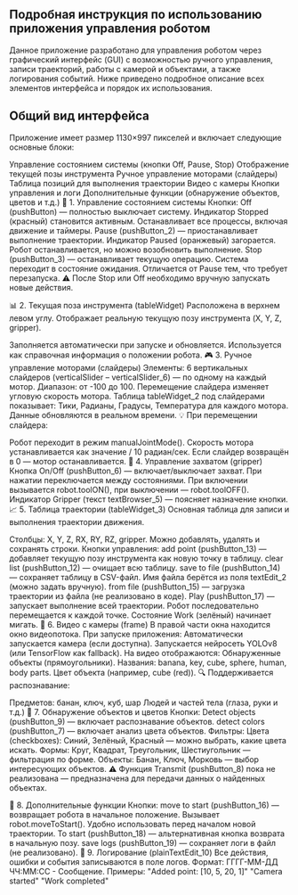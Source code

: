 ## Подробная инструкция по использованию приложения управления роботом
Данное приложение разработано для управления роботом через графический интерфейс (GUI) с возможностью ручного управления, записи траекторий, работы с камерой и объектами, а также логирования событий. Ниже приведено подробное описание всех элементов интерфейса и порядок их использования.

## Общий вид интерфейса
Приложение имеет размер 1130×997 пикселей и включает следующие основные блоки:

Управление состоянием системы (кнопки Off, Pause, Stop)
Отображение текущей позы инструмента
Ручное управление моторами (слайдеры)
Таблица позиций для выполнения траектории
Видео с камеры
Кнопки управления и логи
Дополнительные функции (обнаружение объектов, цветов и т.д.)
🔧 1. Управление состоянием системы
Кнопки:
Off (pushButton) — полностью выключает систему.
Индикатор Stopped (красный) становится активным.
Останавливает все процессы, включая движение и таймеры.
Pause (pushButton_2) — приостанавливает выполнение траектории.
Индикатор Paused (оранжевый) загорается.
Робот останавливается, но можно возобновить выполнение.
Stop (pushButton_3) — останавливает текущую операцию.
Система переходит в состояние ожидания.
Отличается от Pause тем, что требует перезапуска.
⚠️ После Stop или Off необходимо вручную запускать новые действия. 

📊 2. Текущая поза инструмента (tableWidget)
Расположена в верхнем левом углу. Отображает реальную текущую позу инструмента (X, Y, Z, gripper).

Заполняется автоматически при запуске и обновляется.
Используется как справочная информация о положении робота.
🎮 3. Ручное управление моторами (слайдеры)
Элементы:
6 вертикальных слайдеров (verticalSlider – verticalSlider_6) — по одному на каждый мотор.
Диапазон: от -100 до 100.
Перемещение слайдера изменяет угловую скорость мотора.
Таблица tableWidget_2 под слайдерами показывает:
Тики, Радианы, Градусы, Температура для каждого мотора.
Данные обновляются в реальном времени.
💡 При перемещении слайдера: 

Робот переходит в режим manualJointMode().
Скорость мотора устанавливается как значение / 10 радиан/сек.
Если слайдер возвращён в 0 — мотор останавливается.
🧰 4. Управление захватом (gripper)
Кнопка On/Off (pushButton_6) — включает/выключает захват.
При нажатии переключается между состояниями.
При включении вызывается robot.toolON(), при выключении — robot.toolOFF().
Индикатор Gripper (текст textBrowser_5) — поясняет назначение кнопки.
📈 5. Таблица траектории (tableWidget_3)
Основная таблица для записи и выполнения траектории движения.

Столбцы: X, Y, Z, RX, RY, RZ, gripper.
Можно добавлять, удалять и сохранять строки.
Кнопки управления:
add point (pushButton_13) — добавляет текущую позу инструмента как новую точку в таблицу.
clear list (pushButton_12) — очищает всю таблицу.
save to file (pushButton_14) — сохраняет таблицу в CSV-файл.
Имя файла берётся из поля textEdit_2 (можно задать вручную).
from file (pushButton_15) — загрузка траектории из файла (не реализовано в коде).
Play (pushButton_17) — запускает выполнение всей траектории.
Робот последовательно перемещается к каждой точке.
Состояние Work (зелёный) начинает мигать.
🎯 6. Видео с камеры (frame)
В правой части окна находится окно видеопотока.
При запуске приложения:
Автоматически запускается камера (если доступна).
Запускается нейросеть YOLOv8 (или TensorFlow как fallback).
На видео отображаются:
Обнаруженные объекты (прямоугольники).
Названия: banana, key, cube, sphere, human, body parts.
Цвет объекта (например, cube (red)).
🔍 Поддерживается распознавание: 

Предметов: банан, ключ, куб, шар
Людей и частей тела (глаза, руки и т.д.)
🎨 7. Обнаружение объектов и цветов
Кнопки:
Detect objects (pushButton_9) — включает распознавание объектов.
detect colors (pushButton_7) — включает анализ цвета объектов.
Фильтры:
Цвета (checkboxes):
Синий, Зелёный, Красный — можно выбрать, какие цвета искать.
Формы:
Круг, Квадрат, Треугольник, Шестиугольник — фильтрация по форме.
Объекты:
Банан, Ключ, Морковь — выбор интересующих объектов.
⚠️ Функция Transmit (pushButton_8) пока не реализована — предназначена для передачи данных о найденных объектах. 

🔄 8. Дополнительные функции
Кнопки:
move to start (pushButton_16) — возвращает робота в начальное положение.
Вызывает robot.moveToStart().
Удобно использовать перед началом новой траектории.
To start (pushButton_18) — альтернативная кнопка возврата в начальную позу.
save logs (pushButton_19) — сохраняет логи в файл (не реализовано).
📝 9. Логирование (plainTextEdit_10)
Все действия, ошибки и события записываются в поле логов.
Формат: ГГГГ-ММ-ДД ЧЧ:ММ:СС - Сообщение.
Примеры:
"Added point: [10, 5, 20, 1]"
"Camera started"
"Work completed"
